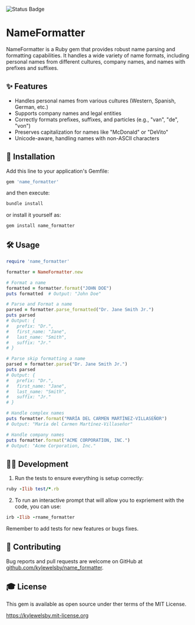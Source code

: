 ![Status Badge](https://github.com/kylewelsby/name_formatter/actions/workflows/main.yml/badge.svg)

# NameFormatter

NameFormatter is a Ruby gem that provides robust name parsing and formatting capabilities. It handles a wide variety of name formats, including personal names from different cultures, company names, and names with prefixes and suffixes.

## ✨ Features

- Handles personal names from various cultures (Western, Spanish, German, etc.)
- Supports company names and legal entities
- Correctly formats prefixes, suffixes, and particles (e.g., "van", "de", "von")
- Preserves capitalization for names like "McDonald" or "DeVito"
- Unicode-aware, handling names with non-ASCII characters

## 🎲 Installation

Add this line to your application's Gemfile:

```ruby
gem 'name_formatter'
```

and then execute:

```bash
bundle install
```

or install it yourself as:

```bash
gem install name_formatter
```

## 🛠️ Usage

```ruby
require 'name_formatter'

formatter = NameFormatter.new

# Format a name
formatted = formatter.format("JOHN DOE")
puts formatted  # Output: "John Doe"

# Parse and Format a name
parsed = formatter.parse_formatted("Dr. Jane Smith Jr.")
puts parsed
# Output: {
#   prefix: "Dr.",
#   first_name: "Jane",
#   last_name: "Smith",
#   suffix: "Jr."
# }

# Parse skip formatting a name
parsed = formatter.parse("Dr. Jane Smith Jr.")
puts parsed
# Output: {
#   prefix: "Dr.",
#   first_name: "Jane",
#   last_name: "Smith",
#   suffix: "Jr."
# }

# Handle complex names
puts formatter.format("MARÍA DEL CARMEN MARTÍNEZ-VILLASEÑOR")
# Output: "María del Carmen Martínez-Villaseñor"

# Handle company names
puts formatter.format("ACME CORPORATION, INC.")
# Output: "Acme Corporation, Inc."
```


## 👨‍💻 Development

1. Run the tests to ensure everything is setup correctly:

```ruby
ruby -Ilib test/*.rb
```

2. To run an interactive prompt that will allow you to expriement with the code, you can use:

```ruby
irb -Ilib -rname_formatter
```

Remember to add tests for new features or bugs fixes.

## 🤝 Contributing

Bug reports and pull requests are welcome on GitHub at [github.com/kylewelsby/name_formatter](https://github.com/kylewelsby/name_formatter).

## 🎓 License

This gem is available as open source under ther terms of the MIT License.

https://kylewelsby.mit-license.org

